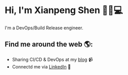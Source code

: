 # Hi, I'm Xianpeng Shen 👋🏾💻

I'm a DevOps/Build Release engineer.


## Find me around the web 🌎:
- Sharing CI/CD & DevOps at my <a href="https://shenxianpeng.github.io">blog</a> 📹
- Connectd me via <a href="https://www.linkedin.com/in/xianpeng-shen">LinkedIn</a> 💼
